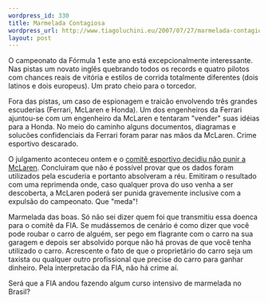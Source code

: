 ```yaml
--- 
wordpress_id: 330
title: Marmelada Contagiosa
wordpress_url: http://www.tiagoluchini.eu/2007/07/27/marmelada-contagiosa/
layout: post
---
```

O campeonato da Fórmula 1 este ano está excepcionalmente interessante. Nas pistas um novato inglês quebrando todos os records e quatro pilotos com chances reais de vitória e estilos de corrida totalmente diferentes (dois latinos e dois europeus). Um prato cheio para o torcedor.

Fora das pistas, um caso de espionagem e traicão envolvendo três grandes escuderias (Ferrari, McLaren e Honda). Um dos engenheiros da Ferrari ajuntou-se com um engenheiro da McLaren e tentaram "vender" suas idéias para a Honda. No meio do caminho alguns documentos, diagramas e solucões confidenciais da Ferrari foram parar nas mãos da McLaren. Crime esportivo descarado.

O julgamento aconteceu ontem e o <a href="http://www.formula1.com/news/headlines/2007/7/6539.html" target="_blank">comitê esportivo decidiu não punir a McLaren</a>. Concluiram que não é possível provar que os dados foram utilizados pela escuderia e portanto absolveram a réu. Emitiram o resultado com uma reprimenda onde, caso qualquer prova do uso venha a ser descoberta, a McLaren poderá ser punida gravemente inclusive com a expulsão do campeonato. Que "meda"!

Marmelada das boas. Só não sei dizer quem foi que transmitiu essa doenca para o comitê da FIA. Se mudássemos de cenário é como dizer que você pode roubar o carro de alguém, ser pego em flagrante com o carro na sua garagem e depois ser absolvido porque não há provas de que você tenha utilizado o carro. Acrescente o fato de que o proprietário do carro seja um taxista ou qualquer outro profissional que precise do carro para ganhar dinheiro. Pela interpretacão da FIA, não há crime aí.

Será que a FIA andou fazendo algum curso intensivo de marmelada no Brasil?
